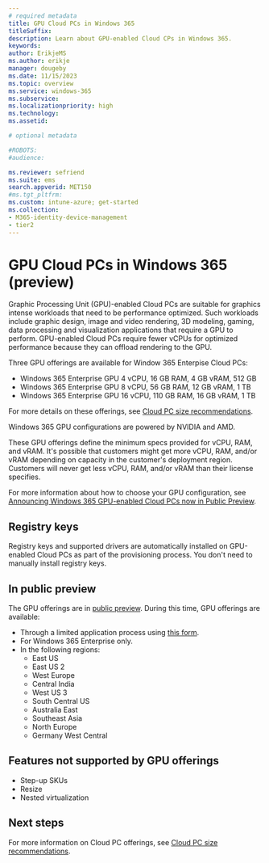 ```yaml
---
# required metadata
title: GPU Cloud PCs in Windows 365
titleSuffix:
description: Learn about GPU-enabled Cloud CPs in Windows 365.
keywords:
author: ErikjeMS  
ms.author: erikje
manager: dougeby
ms.date: 11/15/2023
ms.topic: overview
ms.service: windows-365
ms.subservice:
ms.localizationpriority: high
ms.technology:
ms.assetid: 

# optional metadata

#ROBOTS:
#audience:

ms.reviewer: sefriend
ms.suite: ems
search.appverid: MET150
#ms.tgt_pltfrm:
ms.custom: intune-azure; get-started
ms.collection:
- M365-identity-device-management
- tier2
---
```


# GPU Cloud PCs in Windows 365 (preview)

Graphic Processing Unit (GPU)-enabled Cloud PCs are suitable for graphics intense workloads that need to be performance optimized. Such workloads include graphic design, image and video rendering, 3D modeling, gaming, data processing and visualization applications that require a GPU to perform. GPU-enabled Cloud PCs require fewer vCPUs for optimized performance because they can offload rendering to the GPU.

Three GPU offerings are available for Window 365 Enterpise Cloud PCs:

- Windows 365 Enterprise GPU 4 vCPU, 16 GB RAM, 4 GB vRAM, 512 GB
- Windows 365 Enterprise GPU 8 vCPU, 56 GB RAM, 12 GB vRAM, 1 TB  
- Windows 365 Enterprise GPU 16 vCPU, 110 GB RAM, 16 GB vRAM, 1 TB

For more details on these offerings, see [Cloud PC size recommendations](cloud-pc-size-recommendations.md).

Windows 365 GPU configurations are powered by NVIDIA and AMD.

These GPU offerings define the minimum specs provided for vCPU, RAM, and vRAM. It's possible that customers might get more vCPU, RAM, and/or vRAM depending on capacity in the customer's deployment region. Customers will never get less vCPU, RAM, and/or vRAM than their license specifies.  

For more information about how to choose your GPU configuration, see [Announcing Windows 365 GPU-enabled Cloud PCs now in Public Preview](https://aka.ms/w365/gpu/blog).

## Registry keys

Registry keys and supported drivers are automatically installed on GPU-enabled Cloud PCs as part of the provisioning process. You don't need to manually install registry keys. 

## In public preview

The GPU offerings are in [public preview](../public-preview.md). During this time, GPU offerings are available:

- Through a limited application process using [this form](https://aka.ms/win365gpu).
- For Windows 365 Enterprise only.
- In the following regions:
  - East US
  - East US 2
  - West Europe
  - Central India
  - West US 3
  - South Central US
  - Australia East
  - Southeast Asia
  - North Europe
  - Germany West Central

## Features not supported by GPU offerings

- Step-up SKUs
- Resize
- Nested virtualization

<!-- ########################## -->
## Next steps

For more information on Cloud PC offerings, see [Cloud PC size recommendations](cloud-pc-size-recommendations.md).
